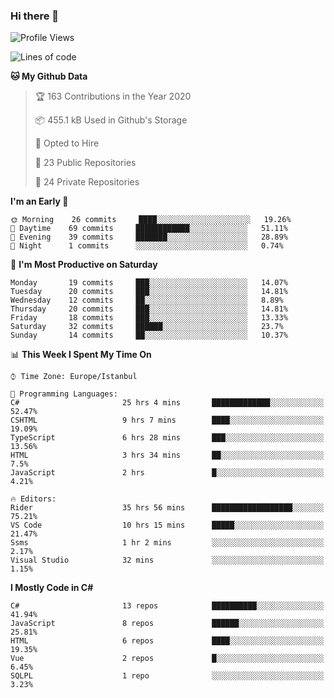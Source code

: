 ### Hi there 👋

<!--START_SECTION:waka-->
![Profile Views](http://img.shields.io/badge/Profile%20Views-0-blue)

![Lines of code](https://img.shields.io/badge/From%20Hello%20World%20I%27ve%20Written-20.5%20million%20lines%20of%20code-blue)

**🐱 My Github Data** 

> 🏆 163 Contributions in the Year 2020
 > 
> 📦 455.1 kB Used in Github's Storage 
 > 
> 💼 Opted to Hire
 > 
> 📜 23 Public Repositories
 > 
> 🔑 24 Private Repositories 

**I'm an Early 🐤** 

```text
🌞 Morning    26 commits     ████░░░░░░░░░░░░░░░░░░░░░   19.26% 
🌆 Daytime    69 commits     ████████████░░░░░░░░░░░░░   51.11% 
🌃 Evening    39 commits     ███████░░░░░░░░░░░░░░░░░░   28.89% 
🌙 Night      1 commits      ░░░░░░░░░░░░░░░░░░░░░░░░░   0.74%

```
📅 **I'm Most Productive on Saturday** 

```text
Monday       19 commits     ███░░░░░░░░░░░░░░░░░░░░░░   14.07% 
Tuesday      20 commits     ███░░░░░░░░░░░░░░░░░░░░░░   14.81% 
Wednesday    12 commits     ██░░░░░░░░░░░░░░░░░░░░░░░   8.89% 
Thursday     20 commits     ███░░░░░░░░░░░░░░░░░░░░░░   14.81% 
Friday       18 commits     ███░░░░░░░░░░░░░░░░░░░░░░   13.33% 
Saturday     32 commits     ██████░░░░░░░░░░░░░░░░░░░   23.7% 
Sunday       14 commits     ██░░░░░░░░░░░░░░░░░░░░░░░   10.37%

```


📊 **This Week I Spent My Time On** 

```text
⌚︎ Time Zone: Europe/Istanbul

💬 Programming Languages: 
C#                       25 hrs 4 mins       █████████████░░░░░░░░░░░░   52.47% 
CSHTML                   9 hrs 7 mins        ████░░░░░░░░░░░░░░░░░░░░░   19.09% 
TypeScript               6 hrs 28 mins       ███░░░░░░░░░░░░░░░░░░░░░░   13.56% 
HTML                     3 hrs 34 mins       ██░░░░░░░░░░░░░░░░░░░░░░░   7.5% 
JavaScript               2 hrs               █░░░░░░░░░░░░░░░░░░░░░░░░   4.21%

🔥 Editors: 
Rider                    35 hrs 56 mins      ██████████████████░░░░░░░   75.21% 
VS Code                  10 hrs 15 mins      █████░░░░░░░░░░░░░░░░░░░░   21.47% 
Ssms                     1 hr 2 mins         ░░░░░░░░░░░░░░░░░░░░░░░░░   2.17% 
Visual Studio            32 mins             ░░░░░░░░░░░░░░░░░░░░░░░░░   1.15%

```

**I Mostly Code in C#** 

```text
C#                       13 repos            ██████████░░░░░░░░░░░░░░░   41.94% 
JavaScript               8 repos             ██████░░░░░░░░░░░░░░░░░░░   25.81% 
HTML                     6 repos             ████░░░░░░░░░░░░░░░░░░░░░   19.35% 
Vue                      2 repos             █░░░░░░░░░░░░░░░░░░░░░░░░   6.45% 
SQLPL                    1 repo              ░░░░░░░░░░░░░░░░░░░░░░░░░   3.23%

```



<!--END_SECTION:waka-->

<!--
**ebubekirdinc/ebubekirdinc** is a ✨ _special_ ✨ repository because its `README.md` (this file) appears on your GitHub profile.

Here are some ideas to get you started:

- 🔭 I’m currently working on ...
- 🌱 I’m currently learning ...
- 👯 I’m looking to collaborate on ...
- 🤔 I’m looking for help with ...
- 💬 Ask me about ...
- 📫 How to reach me: ...
- 😄 Pronouns: ...
- ⚡ Fun fact: ...
-->
